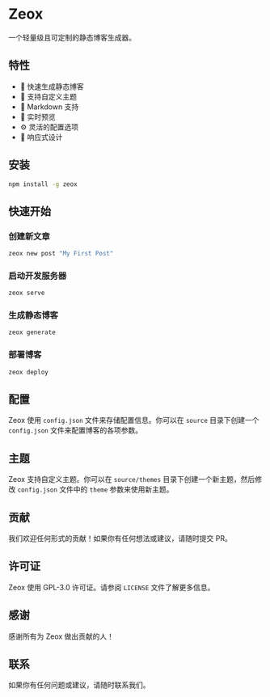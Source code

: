 # Zeox

一个轻量级且可定制的静态博客生成器。

## 特性

- 🚀 快速生成静态博客
- 🎨 支持自定义主题
- 📝 Markdown 支持
- 🔄 实时预览
- ⚙️ 灵活的配置选项
- 📱 响应式设计

## 安装

```bash
npm install -g zeox
```

## 快速开始

### 创建新文章

```bash
zeox new post "My First Post"
```

### 启动开发服务器

```bash
zeox serve
```

### 生成静态博客

```bash
zeox generate
```

### 部署博客

```bash
zeox deploy
```

## 配置

Zeox 使用 `config.json` 文件来存储配置信息。你可以在 `source` 目录下创建一个 `config.json` 文件来配置博客的各项参数。

## 主题

Zeox 支持自定义主题。你可以在 `source/themes` 目录下创建一个新主题，然后修改 `config.json` 文件中的 `theme` 参数来使用新主题。

## 贡献

我们欢迎任何形式的贡献！如果你有任何想法或建议，请随时提交 PR。

## 许可证

Zeox 使用 GPL-3.0 许可证。请参阅 `LICENSE` 文件了解更多信息。

## 感谢

感谢所有为 Zeox 做出贡献的人！

## 联系

如果你有任何问题或建议，请随时联系我们。

